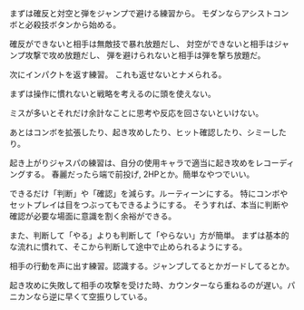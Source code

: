まずは確反と対空と弾をジャンプで避ける練習から。
モダンならアシストコンボと必殺技ボタンから始める。

確反ができないと相手は無敵技で暴れ放題だし、
対空ができないと相手はジャンプ攻撃で攻め放題だし、
弾を避けられないと相手は弾を撃ち放題だ。

次にインパクトを返す練習。
これも返せないとナメられる。

まずは操作に慣れないと戦略を考えるのに頭を使えない。

ミスが多いとそれだけ余計なことに思考や反応を回さないといけない。

あとはコンボを拡張したり、起き攻めしたり、ヒット確認したり、シミーしたり。

起き上がりジャスパの練習は、自分の使用キャラで適当に起き攻めをレコーディングする。
春麗だったら端で前投げ, 2HPとか。簡単なやつでいい。

できるだけ「判断」や「確認」を減らす。ルーティーンにする。
特にコンボやセットプレイは目をつぶってもできるようにする。
そうすれば、本当に判断や確認が必要な場面に意識を割く余裕ができる。

また、判断して「やる」よりも判断して「やらない」方が簡単。
まずは基本的な流れに慣れて、そこから判断して途中で止められるようにする。

相手の行動を声に出す練習。認識する。ジャンプしてるとかガードしてるとか。

起き攻めに失敗して相手の攻撃を受けた時、カウンターなら重ねるのが遅い。パニカンなら逆に早くて空振りしている。
